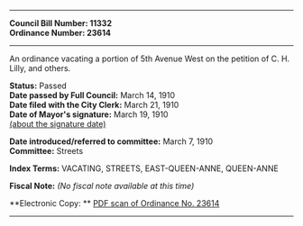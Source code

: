 * * * * *  
  
**Council Bill Number: [](#h0)[](#h2)11332**   
**Ordinance Number: 23614**  
  
* * * * *  
  
An ordinance vacating a portion of 5th Avenue West on the petition of C. H. Lilly, and others.  
  
**Status:** Passed   
**Date passed by Full Council:** March 14, 1910   
**Date filed with the City Clerk:** March 21, 1910   
**Date of Mayor's signature:** March 19, 1910   
[(about the signature date)](/~public/approvaldate.htm)   
  
  
**Date introduced/referred to committee:** March 7, 1910   
**Committee:** Streets   
  
**Index Terms:** VACATING, STREETS, EAST-QUEEN-ANNE, QUEEN-ANNE  
  
**Fiscal Note:** *(No fiscal note available at this time)*  
  
**Electronic Copy: ** [PDF scan of Ordinance No. 23614](/~archives/Ordinances/Ord_23614.pdf)  
  
* * * * *  
